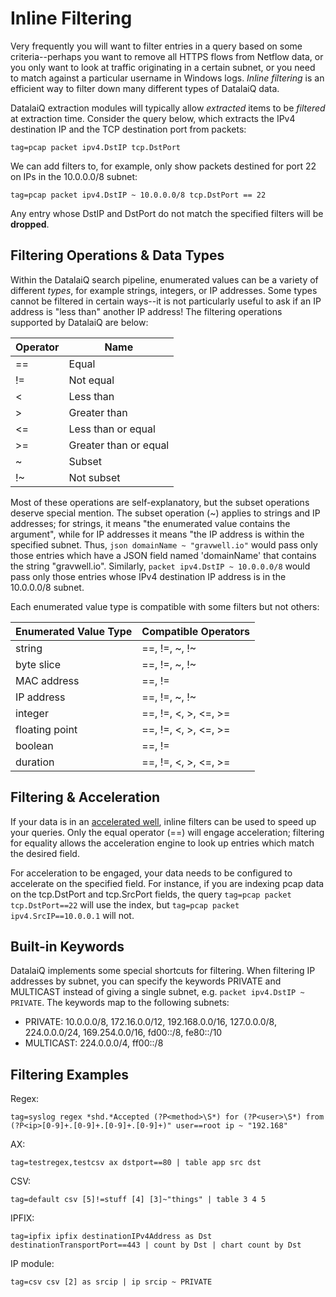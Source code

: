 # Inline Filtering

Very frequently you will want to filter entries in a query based on some criteria--perhaps you want to remove all HTTPS flows from Netflow data, or you only want to look at traffic originating in a certain subnet, or you need to match against a particular username in Windows logs. *Inline filtering* is an efficient way to filter down many different types of DatalaiQ data.

DatalaiQ extraction modules will typically allow *extracted* items to be *filtered* at extraction time. Consider the query below, which extracts the IPv4 destination IP and the TCP destination port from packets:

```gravwell
tag=pcap packet ipv4.DstIP tcp.DstPort
```

We can add filters to, for example, only show packets destined for port 22 on IPs in the 10.0.0.0/8 subnet:

```gravwell
tag=pcap packet ipv4.DstIP ~ 10.0.0.0/8 tcp.DstPort == 22
```

Any entry whose DstIP and DstPort do not match the specified filters will be **dropped**.

## Filtering Operations & Data Types

Within the DatalaiQ search pipeline, enumerated values can be a variety of different *types*, for example strings, integers, or IP addresses. Some types cannot be filtered in certain ways--it is not particularly useful to ask if an IP address is "less than" another IP address! The filtering operations supported by DatalaiQ are below:

| Operator | Name |
|----------|------|
| == | Equal |
| != | Not equal |
| < | Less than |
| > | Greater than |
| <= | Less than or equal |
| >= | Greater than or equal |
| ~ | Subset |
| !~ | Not subset |

Most of these operations are self-explanatory, but the subset operations deserve special mention. The subset operation (~) applies to strings and IP addresses; for strings, it means "the enumerated value contains the argument", while for IP addresses it means "the IP address is within the specified subnet. Thus, `json domainName ~ "gravwell.io"` would pass only those entries which have a JSON field named 'domainName' that contains the string "gravwell.io". Similarly, `packet ipv4.DstIP ~ 10.0.0.0/8` would pass only those entries whose IPv4 destination IP address is in the 10.0.0.0/8 subnet.

Each enumerated value type is compatible with some filters but not others:

| Enumerated Value Type | Compatible Operators |
|-----------------------|----------------------|
| string | ==, !=, ~, !~
| byte slice | ==, !=, ~, !~
| MAC address | ==, !=
| IP address | ==, !=, ~, !~
| integer | ==, !=, <, >, <=, >=
| floating point | ==, !=, <, >, <=, >=
| boolean | ==, !=
| duration | ==, !=, <, >, <=, >=

## Filtering & Acceleration

If your data is in an [accelerated well](/configuration/accelerators), inline filters can be used to speed up your queries. Only the equal operator (==) will engage acceleration; filtering for equality allows the acceleration engine to look up entries which match the desired field.

For acceleration to be engaged, your data needs to be configured to accelerate on the specified field. For instance, if you are indexing pcap data on the tcp.DstPort and tcp.SrcPort fields, the query `tag=pcap packet tcp.DstPort==22` will use the index, but `tag=pcap packet ipv4.SrcIP==10.0.0.1` will not.

## Built-in Keywords

DatalaiQ implements some special shortcuts for filtering. When filtering IP addresses by subnet, you can specify the keywords PRIVATE and MULTICAST instead of giving a single subnet, e.g. `packet ipv4.DstIP ~ PRIVATE`. The keywords map to the following subnets:

* PRIVATE: 10.0.0.0/8, 172.16.0.0/12, 192.168.0.0/16, 127.0.0.0/8, 224.0.0.0/24, 169.254.0.0/16, fd00::/8, fe80::/10
* MULTICAST: 224.0.0.0/4, ff00::/8

## Filtering Examples

Regex:

```gravwell
tag=syslog regex *shd.*Accepted (?P<method>\S*) for (?P<user>\S*) from (?P<ip>[0-9]+.[0-9]+.[0-9]+.[0-9]+)" user==root ip ~ "192.168"
```

AX:

```gravwell
tag=testregex,testcsv ax dstport==80 | table app src dst
```

CSV:

```gravwell
tag=default csv [5]!=stuff [4] [3]~"things" | table 3 4 5
```

IPFIX:

```gravwell
tag=ipfix ipfix destinationIPv4Address as Dst destinationTransportPort==443 | count by Dst | chart count by Dst
```

IP module:

```gravwell
tag=csv csv [2] as srcip | ip srcip ~ PRIVATE
```
